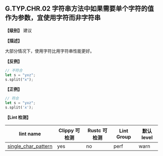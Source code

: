 ## G.TYP.CHR.02 字符串方法中如果需要单个字符的值作为参数，宜使用字符而非字符串

**【级别】** 建议

**【描述】**

大部分情况下，使用字符比用字符串性能更好。

**【反例】**

```rust
// 不符合
let s = "yxz";
s.split("x");
```

**【正例】**

```rust
// 符合
let s = "yxz";
s.split('x');
```


**【Lint 检测】**

| lint name                                                                                  | Clippy 可检测 | Rustc 可检测 | Lint Group | 默认level |
| ------------------------------------------------------------------------------------------ | ------------- | ------------ | ---------- | --------- |
| [single_char_pattern](https://rust-lang.github.io/rust-clippy/master/#single_char_pattern) | yes           | no           | perf       | warn      |


